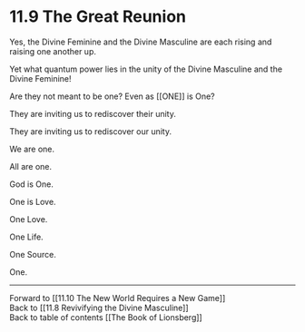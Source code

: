 # 11.9 The Great Reunion

Yes, the Divine Feminine and the Divine Masculine are each rising and raising one another up. 

Yet what quantum power lies in the unity of the Divine Masculine and the Divine Feminine! 

Are they not meant to be one? Even as [[ONE]] is One? 

They are inviting us to rediscover their unity.

They are inviting us to rediscover our unity.

We are one.

All are one.

God is One.

One is Love.

One Love.

One Life.

One Source.

One.

___

Forward to [[11.10 The New World Requires a New Game]]  
Back to [[11.8 Revivifying the Divine Masculine]]  
Back to table of contents [[The Book of Lionsberg]]  

